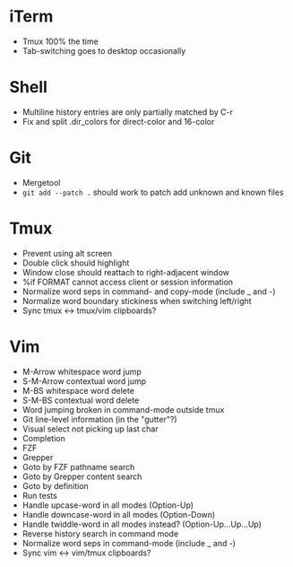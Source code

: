 # iTerm
- Tmux 100% the time
- Tab-switching goes to desktop occasionally

# Shell
- Multiline history entries are only partially matched by C-r
- Fix and split .dir_colors for direct-color and 16-color

# Git
- Mergetool
- `git add --patch .` should work to patch add unknown and known files

# Tmux
- Prevent using alt screen
- Double click should highlight
- Window close should reattach to right-adjacent window
- %if FORMAT cannot access client or session information
- Normalize word seps in command- and copy-mode (include _ and -)
- Normalize word boundary stickiness when switching left/right
- Sync tmux <-> tmux/vim clipboards?

# Vim
-   M-Arrow whitespace word jump
- S-M-Arrow contextual word jump
-   M-BS    whitespace word delete
- S-M-BS    contextual word delete
- Word jumping broken in command-mode outside tmux
- Git line-level information (in the "gutter"?)
- Visual select not picking up last char
- Completion
- FZF
- Grepper
- Goto by FZF pathname search
- Goto by Grepper content search
- Goto by definition
- Run tests
- Handle upcase-word in all modes (Option-Up)
- Handle downcase-word in all modes (Option-Down)
- Handle twiddle-word in all modes instead? (Option-Up...Up...Up)
- Reverse history search in command mode
- Normalize word seps in command-mode (include _ and -)
- Sync vim <-> vim/tmux clipboards?
